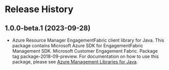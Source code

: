 # Release History

## 1.0.0-beta.1 (2023-09-28)

- Azure Resource Manager EngagementFabric client library for Java. This package contains Microsoft Azure SDK for EngagementFabric Management SDK. Microsoft Customer Engagement Fabric. Package tag package-2018-09-preview. For documentation on how to use this package, please see [Azure Management Libraries for Java](https://aka.ms/azsdk/java/mgmt).
